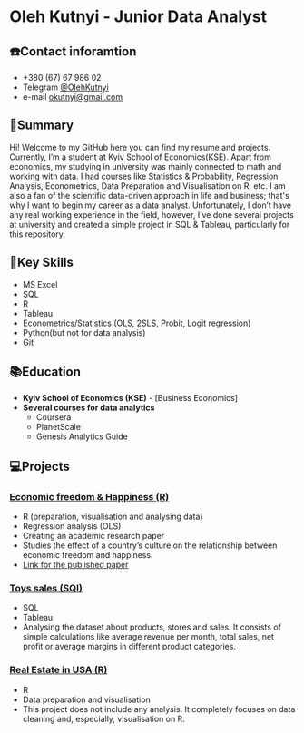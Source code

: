 # Oleh Kutnyi - Junior Data Analyst

## ☎️Contact inforamtion
-  +380 (67) 67 986 02
- Telegram [@OlehKutnyi](https://t.me/OlehKutnyi)
- e-mail okutnyi@gmail.com

## 📄Summary
Hi! Welcome to my GitHub here you can find my resume and projects. Currently, I’m a student at Kyiv School of Economics(KSE). Apart from economics, my studying in university was mainly connected to math and working with data. I had courses like Statistics & Probability, Regression Analysis, Econometrics, Data Preparation and Visualisation on R, etc. I am also a fan of the scientific data-driven approach in life and business; that's why I want to begin my career as a data analyst. Unfortunately, I don’t have any real working experience in the field, however, I’ve done several projects at university and created a simple project in SQL & Tableau, particularly for this repository. 

## 🎯Key Skills
- MS Excel
- SQL
- R
- Tableau
- Econometrics/Statistics (OLS, 2SLS, Probit, Logit regression)
- Python(but not for data analysis)
- Git

## 📚Education
- **Kyiv School of Economics (KSE)** - [Business Economics]
- **Several courses for data analytics**
  - Coursera
  - PlanetScale
  - Genesis Analytics Guide

## 💻Projects
### [Economic freedom & Happiness (R)](https://github.com/OlehKutnyi/CV/blob/main/Economic%20Freedom%20%26%20Happiness.md)
- R (preparation, visualisation and analysing data)
- Regression analysis (OLS)
- Creating an academic research paper
- Studies the effect of a country’s culture on the relationship between economic freedom and happiness.
- [Link for the published paper](https://mpra.ub.uni-muenchen.de/119620/)

### [Toys sales (SQl)](https://github.com/OlehKutnyi/CV/blob/main/Economic%20Freedom%20%26%20Happiness.md)
- SQL
- Tableau
- Analysing the dataset about products, stores and sales. It consists of simple calculations like average revenue per month, total sales, net profit or average margins in different product categories.

### [Real Estate in USA (R)](https://github.com/OlehKutnyi/CV/blob/main/Real%20Estate.md)
- R
- Data preparation and visualisation
- This project does not include any analysis. It completely focuses on data cleaning and, especially, visualisation on R.
